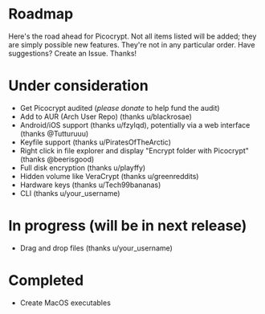 # Roadmap
Here's the road ahead for Picocrypt. Not all items listed will be added; they are simply possible new features. They're not in any particular order. Have suggestions? Create an Issue. Thanks!

# Under consideration
<ul>
	<li>Get Picocrypt audited (<i>please donate</i> to help fund the audit)</li>
	<li>Add to AUR (Arch User Repo) (thanks u/blackrosae)</li>
	<li>Android/iOS support (thanks u/fzylqd), potentially via a web interface (thanks @Tutturuuu)</li>
	<li>Keyfile support (thanks u/PiratesOfTheArctic)</li>
	<li>Right click in file explorer and display "Encrypt folder with Picocrypt" (thanks @beerisgood)</li>
	<li>Full disk encryption (thanks u/playffy)</li>
	<li>Hidden volume like VeraCrypt (thanks u/greenreddits)</li>
	<li>Hardware keys (thanks u/Tech99bananas)</li>
	<li>CLI (thanks u/your_username)</li>
</ul>

# In progress (will be in next release)
<ul>
	<li>Drag and drop files (thanks u/your_username)</li>
</ul>

# Completed
<ul>
	<li>Create MacOS executables</li>
</ul>
